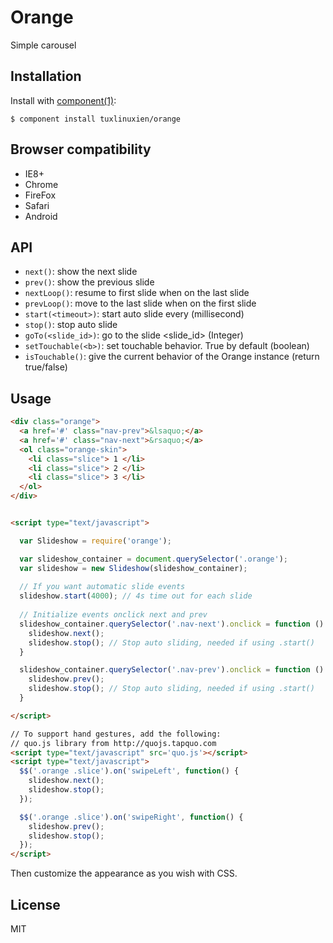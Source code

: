 # Orange

  Simple carousel

## Installation

  Install with [component(1)](http://component.io):

    $ component install tuxlinuxien/orange
    
    
## Browser compatibility

  - IE8+
  - Chrome
  - FireFox
  - Safari
  - Android

## API

  - `next()`: show the next slide
  - `prev()`: show the previous slide
  - `nextLoop()`: resume to first slide when on the last slide
  - `prevLoop()`: move to the last slide when on the first slide
  - `start(<timeout>)`: start auto slide every <timeout> (millisecond)
  - `stop()`: stop auto slide
  - `goTo(<slide_id>)`: go to the slide <slide_id> (Integer)
  - `setTouchable(<b>)`: set touchable behavior. True by default (boolean)
  - `isTouchable()`: give the current behavior of the Orange instance (return true/false)

## Usage

```html
<div class="orange">
  <a href='#' class="nav-prev">&lsaquo;</a>
  <a href='#' class="nav-next">&rsaquo;</a>
  <ol class="orange-skin">
    <li class="slice"> 1 </li>
    <li class="slice"> 2 </li>
    <li class="slice"> 3 </li>
  </ol>
</div>


<script type="text/javascript">

  var Slideshow = require('orange');

  var slideshow_container = document.querySelector('.orange');
  var slideshow = new Slideshow(slideshow_container);
  
  // If you want automatic slide events
  slideshow.start(4000); // 4s time out for each slide
  
  // Initialize events onclick next and prev
  slideshow_container.querySelector('.nav-next').onclick = function () {
    slideshow.next();
    slideshow.stop(); // Stop auto sliding, needed if using .start()
  }

  slideshow_container.querySelector('.nav-prev').onclick = function () {
    slideshow.prev();
    slideshow.stop(); // Stop auto sliding, needed if using .start()
  }

</script>

// To support hand gestures, add the following:
// quo.js library from http://quojs.tapquo.com
<script type="text/javascript" src='quo.js'></script>
<script type="text/javascript">
  $$('.orange .slice').on('swipeLeft', function() {
    slideshow.next();
    slideshow.stop();
  });

  $$('.orange .slice').on('swipeRight', function() {
    slideshow.prev();
    slideshow.stop();
  });
</script>
```

Then customize the appearance as you wish with CSS.
  

## License

  MIT
